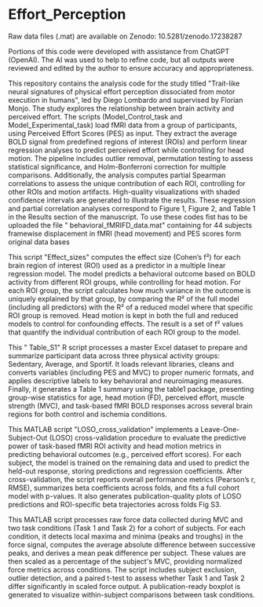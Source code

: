# Effort_Perception

Raw data files (.mat) are available on Zenodo: 10.5281/zenodo.17238287

Portions of this code were developed with assistance from ChatGPT (OpenAI). The AI was used to help to refine code, but all outputs were reviewed and edited by the author to ensure accuracy and appropriateness.

This repository contains the analysis code for the study titled "Trait-like neural signatures of physical effort perception dissociated from motor execution in humans", led by Diego Lombardo and supervised by Florian Monjo. The study explores the relationship between brain activity and perceived effort. The scripts (Model_Control_task and Model_Experimental_task) load fMRI data from a group of participants, using Perceived Effort Scores (PES) as input. They extract the average BOLD signal from predefined regions of interest (ROIs) and perform linear regression analyses to predict perceived effort while controlling for head motion. The pipeline includes outlier removal, permutation testing to assess statistical significance, and Holm-Bonferroni correction for multiple comparisons. Additionally, the analysis computes partial Spearman correlations to assess the unique contribution of each ROI, controlling for other ROIs and motion artifacts. High-quality visualizations with shaded confidence intervals are generated to illustrate the results. These regression and partial correlation analyses correspond to Figure 1, Figure 2, and Table 1 in the Results section of the manuscript. To use these codes fist has to be uploaded the file " behavioral_fMRIFD_data.mat" containing for 44 subjects framewise displacement in fMRI (head movement) and PES scores form original data bases

This script "Effect_sizes" computes the effect size (Cohen’s f²) for each brain region of interest (ROI) used as a predictor in a multiple linear regression model. The model predicts a behavioral outcome based on BOLD activity from different ROI groups, while controlling for head motion. For each ROI group, the script calculates how much variance in the outcome is uniquely explained by that group, by comparing the R² of the full model (including all predictors) with the R² of a reduced model where that specific ROI group is removed. Head motion is kept in both the full and reduced models to control for confounding effects. The result is a set of f² values that quantify the individual contribution of each ROI group to the model.

This " Table_S1" R script processes a master Excel dataset to prepare and summarize participant data across three physical activity groups: Sedentary, Average, and Sportif. It loads relevant libraries, cleans and converts variables (including PES and MVC) to proper numeric formats, and applies descriptive labels to key behavioral and neuroimaging measures. Finally, it generates a Table 1 summary using the table1 package, presenting group-wise statistics for age, head motion (FD), perceived effort, muscle strength (MVC), and task-based fMRI BOLD responses across several brain regions for both control and ischemia conditions.

This MATLAB script "LOSO_cross_validation" implements a Leave-One-Subject-Out (LOSO) cross-validation procedure to evaluate the predictive power of task-based fMRI ROI activity and head motion metrics in predicting behavioral outcomes (e.g., perceived effort scores). For each subject, the model is trained on the remaining data and used to predict the held-out response, storing predictions and regression coefficients. After cross-validation, the script reports overall performance metrics (Pearson’s r, RMSE), summarizes beta coefficients across folds, and fits a full cohort model with p-values. It also generates publication-quality plots of LOSO predictions and ROI-specific beta trajectories across folds Fig S3.

This MATLAB script processes raw force data collected during MVC and two task conditions (Task 1 and Task 2) for a cohort of subjects. For each condition, it detects local maxima and minima (peaks and troughs) in the force signal, computes the average absolute difference between successive peaks, and derives a mean peak difference per subject. These values are then scaled as a percentage of the subject's MVC, providing normalized force metrics across conditions. The script includes subject exclusion, outlier detection, and a paired t-test to assess whether Task 1 and Task 2 differ significantly in scaled force output. A publication-ready boxplot is generated to visualize within-subject comparisons between task conditions.
